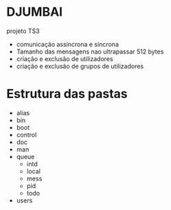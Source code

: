 # DJUMBAI
projeto TS3

- comunicação assíncrona e síncrona
- Tamanho das mensagens nao ultrapassar 512 bytes
- criação e exclusão de utilizadores
- criação e exclusão de grupos de utilizadores

# Estrutura das pastas 
- alias
- bin
- boot
- control
- doc
- man
- queue
    - intd
    - local
    - mess
    - pid
    - todo
- users
